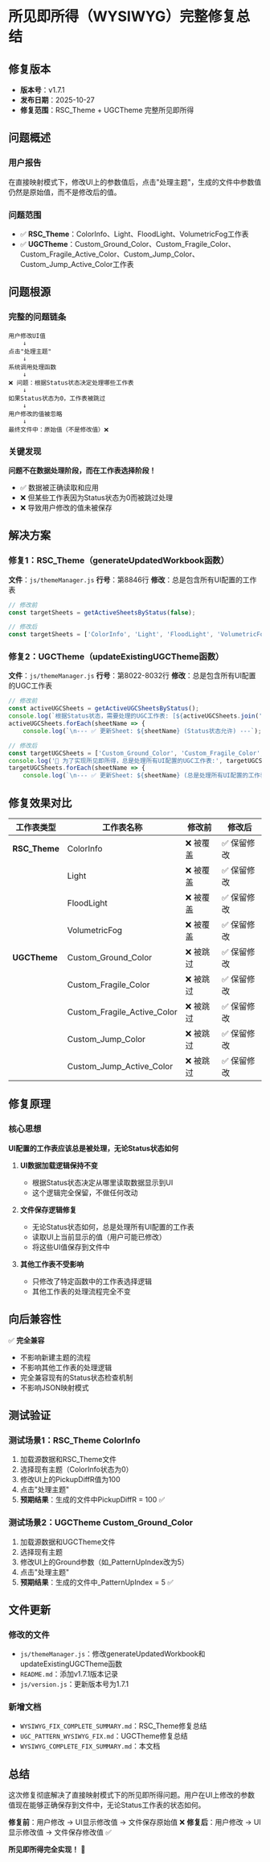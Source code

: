 # 所见即所得（WYSIWYG）完整修复总结

## 修复版本
- **版本号**：v1.7.1
- **发布日期**：2025-10-27
- **修复范围**：RSC_Theme + UGCTheme 完整所见即所得

## 问题概述

### 用户报告
在直接映射模式下，修改UI上的参数值后，点击"处理主题"，生成的文件中参数值仍然是原始值，而不是修改后的值。

### 问题范围
- ✅ **RSC_Theme**：ColorInfo、Light、FloodLight、VolumetricFog工作表
- ✅ **UGCTheme**：Custom_Ground_Color、Custom_Fragile_Color、Custom_Fragile_Active_Color、Custom_Jump_Color、Custom_Jump_Active_Color工作表

## 问题根源

### 完整的问题链条

```
用户修改UI值
    ↓
点击"处理主题"
    ↓
系统调用处理函数
    ↓
❌ 问题：根据Status状态决定处理哪些工作表
    ↓
如果Status状态为0，工作表被跳过
    ↓
用户修改的值被忽略
    ↓
最终文件中：原始值（不是修改值）❌
```

### 关键发现

**问题不在数据处理阶段，而在工作表选择阶段！**

- ✅ 数据被正确读取和应用
- ❌ 但某些工作表因为Status状态为0而被跳过处理
- ❌ 导致用户修改的值未被保存

## 解决方案

### 修复1：RSC_Theme（generateUpdatedWorkbook函数）

**文件**：`js/themeManager.js`
**行号**：第8846行
**修改**：总是包含所有UI配置的工作表

```javascript
// 修改前
const targetSheets = getActiveSheetsByStatus(false);

// 修改后
const targetSheets = ['ColorInfo', 'Light', 'FloodLight', 'VolumetricFog'];
```

### 修复2：UGCTheme（updateExistingUGCTheme函数）

**文件**：`js/themeManager.js`
**行号**：第8022-8032行
**修改**：总是包含所有UI配置的UGC工作表

```javascript
// 修改前
const activeUGCSheets = getActiveUGCSheetsByStatus();
console.log(`根据Status状态，需要处理的UGC工作表: [${activeUGCSheets.join(', ')}]`);
activeUGCSheets.forEach(sheetName => {
    console.log(`\n--- ✅ 更新Sheet: ${sheetName} (Status状态允许) ---`);

// 修改后
const targetUGCSheets = ['Custom_Ground_Color', 'Custom_Fragile_Color', 'Custom_Fragile_Active_Color', 'Custom_Jump_Color', 'Custom_Jump_Active_Color'];
console.log('🎯 为了实现所见即所得，总是处理所有UI配置的UGC工作表:', targetUGCSheets);
targetUGCSheets.forEach(sheetName => {
    console.log(`\n--- ✅ 更新Sheet: ${sheetName} (总是处理所有UI配置的工作表) ---`);
```

## 修复效果对比

| 工作表类型 | 工作表名称 | 修改前 | 修改后 |
|-----------|-----------|--------|--------|
| **RSC_Theme** | ColorInfo | ❌ 被覆盖 | ✅ 保留修改 |
| | Light | ❌ 被覆盖 | ✅ 保留修改 |
| | FloodLight | ❌ 被覆盖 | ✅ 保留修改 |
| | VolumetricFog | ❌ 被覆盖 | ✅ 保留修改 |
| **UGCTheme** | Custom_Ground_Color | ❌ 被跳过 | ✅ 保留修改 |
| | Custom_Fragile_Color | ❌ 被跳过 | ✅ 保留修改 |
| | Custom_Fragile_Active_Color | ❌ 被跳过 | ✅ 保留修改 |
| | Custom_Jump_Color | ❌ 被跳过 | ✅ 保留修改 |
| | Custom_Jump_Active_Color | ❌ 被跳过 | ✅ 保留修改 |

## 修复原理

### 核心思想

**UI配置的工作表应该总是被处理，无论Status状态如何**

1. **UI数据加载逻辑保持不变**
   - 根据Status状态决定从哪里读取数据显示到UI
   - 这个逻辑完全保留，不做任何改动

2. **文件保存逻辑修复**
   - 无论Status状态如何，总是处理所有UI配置的工作表
   - 读取UI上当前显示的值（用户可能已修改）
   - 将这些UI值保存到文件中

3. **其他工作表不受影响**
   - 只修改了特定函数中的工作表选择逻辑
   - 其他工作表的处理流程完全不变

## 向后兼容性

✅ **完全兼容**
- 不影响新建主题的流程
- 不影响其他工作表的处理逻辑
- 完全兼容现有的Status状态检查机制
- 不影响JSON映射模式

## 测试验证

### 测试场景1：RSC_Theme ColorInfo

1. 加载源数据和RSC_Theme文件
2. 选择现有主题（ColorInfo状态为0）
3. 修改UI上的PickupDiffR值为100
4. 点击"处理主题"
5. **预期结果**：生成的文件中PickupDiffR = 100 ✅

### 测试场景2：UGCTheme Custom_Ground_Color

1. 加载源数据和UGCTheme文件
2. 选择现有主题
3. 修改UI上的Ground参数（如_PatternUpIndex改为5）
4. 点击"处理主题"
5. **预期结果**：生成的文件中_PatternUpIndex = 5 ✅

## 文件更新

### 修改的文件
- `js/themeManager.js`：修改generateUpdatedWorkbook和updateExistingUGCTheme函数
- `README.md`：添加v1.7.1版本记录
- `js/version.js`：更新版本号为1.7.1

### 新增文档
- `WYSIWYG_FIX_COMPLETE_SUMMARY.md`：RSC_Theme修复总结
- `UGC_PATTERN_WYSIWYG_FIX.md`：UGCTheme修复总结
- `WYSIWYG_COMPLETE_FIX_SUMMARY.md`：本文档

## 总结

这次修复彻底解决了直接映射模式下的所见即所得问题。用户在UI上修改的参数值现在能够正确保存到文件中，无论Status工作表的状态如何。

**修复前**：用户修改 → UI显示修改值 → 文件保存原始值 ❌
**修复后**：用户修改 → UI显示修改值 → 文件保存修改值 ✅

**所见即所得完全实现！** 🎉

